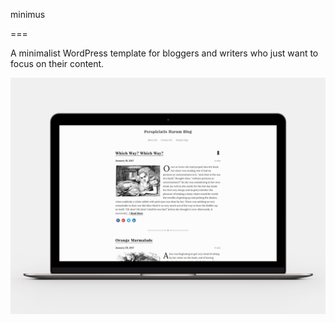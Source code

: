 minimus

===

A minimalist WordPress template for bloggers and writers who just want to focus on their content.

![alt tag](https://raw.githubusercontent.com/RiccardoZaffalon/minimus/master/screenshot.png)

